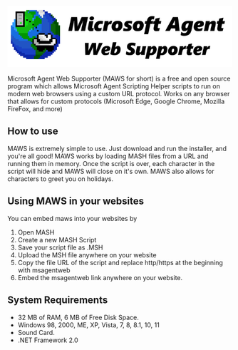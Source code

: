 ![alt text](https://raw.githubusercontent.com/madcreeper7611/Microsoft-Agent-Web-Supporter/master/maws_logo.png "RetroBar")

Microsoft Agent Web Supporter (MAWS for short) is a free and open source program which allows Microsoft Agent Scripting Helper scripts to run on modern web browsers using a custom URL protocol. Works on any browser that allows for custom protocols (Microsoft Edge, Google Chrome, Mozilla FireFox, and more)

## How to use
MAWS is extremely simple to use. Just download and run the installer, and you're all good! MAWS works by loading MASH files from a URL and running them in memory. Once the script is over, each character in the script will hide and MAWS will close on it's own. MAWS also allows for characters to greet you on holidays. 
## Using MAWS in your websites
You can embed maws into your websites by 
1. Open MASH
2. Create a new MASH Script 
3. Save your script file as .MSH
4. Upload the MSH file anywhere on your website
5. Copy the file URL of the script and replace http/https at the beginning with msagentweb
6. Embed the msagentweb link anywhere on your website.
## System Requirements
- 32 MB of RAM, 6 MB of Free Disk Space.
- Windows 98, 2000, ME, XP, Vista, 7, 8, 8.1, 10, 11
- Sound Card.
- .NET Framework 2.0
